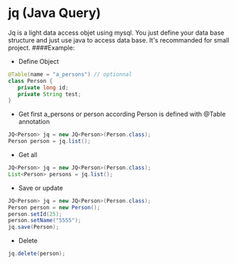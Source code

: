 jq (Java Query)
==
Jq is a light data access objet using mysql. You just define your data base structure and just use java to access data base. It's recommanded for small project.
####Example:
- Define Object
```java
@Table(name = "a_persons") // optionnal 
class Person {
   private long id;
   private String test;
}
```


- Get first a_persons or person according Person is defined with @Table annotation
```java
JQ<Person> jq = new JQ<Person>(Person.class);
Person person = jq.list();
```

- Get all 
```java
JQ<Person> jq = new JQ<Person>(Person.class);
List<Person> persons = jq.list();
```
- Save or update
```java
JQ<Person> jq = new JQ<Person>(Person.class);
Person person = new Person();
person.setId(25);
person.setName("5555");
jq.save(Person);
```

- Delete
```java
jq.delete(person);
```
